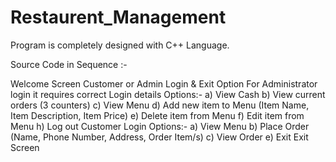 # Restaurent_Management
Program is completely designed with C++ Language.

Source Code in Sequence :-

Welcome Screen
Customer or Admin Login & Exit Option
For Administrator login it requires correct Login details 
Options:-
a) View Cash
b) View current orders (3 counters)
c) View Menu d) Add new item to Menu (Item Name, Item Description, Item Price)
e) Delete item from Menu
f) Edit item from Menu
h) Log out
Customer Login Options:-
a) View Menu
b) Place Order (Name, Phone Number, Address, Order Item/s)
c) View Order
e) Exit
Exit Screen

